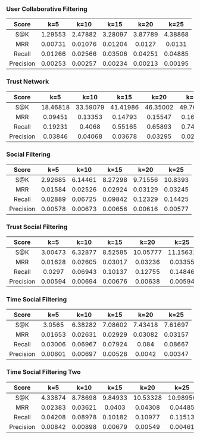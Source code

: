 ### User Collaborative Filtering

|Score|k=5|k=10|k=15|k=20|k=25|
|:-:|:-:|:-:|:-:|:-:|:-:|
|S@K|1.29553|2.47882|3.28097|3.87789|4.38868|
|MRR|0.00731|0.01076|0.01204|0.0127|0.0131|
|Recall|0.01266|0.02566|0.03506|0.04251|0.04885|
|Precision|0.00253|0.00257|0.00234|0.00213|0.00195|

### Trust Network

|Score|k=5|k=10|k=15|k=20|k=25|
|:-:|:-:|:-:|:-:|:-:|:-:|
|S@K|18.46818|33.59079|41.41986|46.35002|49.76843|
|MRR|0.09451|0.13353|0.14793|0.15547|0.16005|
|Recall|0.19231|0.4068|0.55165|0.65893|0.74542|
|Precision|0.03846|0.04068|0.03678|0.03295|0.02982|

### Social Filtering

|Score|k=5|k=10|k=15|k=20|k=25|
|:-:|:-:|:-:|:-:|:-:|:-:|
|S@K|2.92685|6.14461|8.27298|9.71556|10.8393|
|MRR|0.01584|0.02526|0.02924|0.03129|0.03245|
|Recall|0.02889|0.06725|0.09842|0.12329|0.14425|
|Precision|0.00578|0.00673|0.00656|0.00616|0.00577|

### Trust Social Filtering

|Score|k=5|k=10|k=15|k=20|k=25|
|:-:|:-:|:-:|:-:|:-:|:-:|
|S@K|3.00473|6.32877|8.52585|10.05777|11.15631|
|MRR|0.01628|0.02605|0.03017|0.03236|0.03355|
|Recall|0.0297|0.06943|0.10137|0.12755|0.14846|
|Precision|0.00594|0.00694|0.00676|0.00638|0.00594|

### Time Social Filtering

|Score|k=5|k=10|k=15|k=20|k=25|
|:-:|:-:|:-:|:-:|:-:|:-:|
|S@K|3.0565|6.38282|7.08602|7.43418|7.61697|
|MRR|0.01653|0.02631|0.02929|0.03082|0.03157|
|Recall|0.03006|0.06967|0.07924|0.084|0.08667|
|Precision|0.00601|0.00697|0.00528|0.0042|0.00347|

### Time Social Filtering Two

|Score|k=5|k=10|k=15|k=20|k=25|
|:-:|:-:|:-:|:-:|:-:|:-:|
|S@K|4.33874|8.78698|9.84933|10.53328|10.98956|
|MRR|0.02383|0.03621|0.0403|0.04308|0.04485|
|Recall|0.04208|0.08978|0.10182|0.10977|0.11513|
|Precision|0.00842|0.00898|0.00679|0.00549|0.00461|

